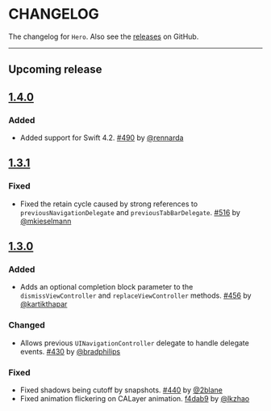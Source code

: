 # CHANGELOG

The changelog for `Hero`. Also see the [releases](https://github.com/HeroTransitions/Hero/releases) on GitHub.

--------------------------------------

## Upcoming release

## [1.4.0](https://github.com/HeroTransitions/Hero/releases/tag/1.4.0)

### Added

- Added support for Swift 4.2.
[#490](https://github.com/HeroTransitions/Hero/pull/490) by [@rennarda](https://github.com/rennarda)

## [1.3.1](https://github.com/HeroTransitions/Hero/releases/tag/1.3.1)

### Fixed

- Fixed the retain cycle caused by strong references to `previousNavigationDelegate` and `previousTabBarDelegate`.
[#516](https://github.com/HeroTransitions/Hero/pull/516) by [@mkieselmann](https://github.com/mkieselmann)

## [1.3.0](https://github.com/HeroTransitions/Hero/releases/tag/1.3.0)

### Added
- Adds an optional completion block parameter to the `dismissViewController` and `replaceViewController` methods.
[#456](https://github.com/HeroTransitions/Hero/pull/456) by [@kartikthapar](https://github.com/kartikthapar)

### Changed
- Allows previous `UINavigationController` delegate to handle delegate events.
[#430](https://github.com/HeroTransitions/Hero/pull/430) by [@bradphilips](https://github.com/bradphilips)

### Fixed
- Fixed shadows being cutoff by snapshots. 
[#440](https://github.com/HeroTransitions/Hero/pull/440) by [@2blane](https://github.com/2blane)
- Fixed animation flickering on CALayer animation.
[f4dab9](https://github.com/HeroTransitions/Hero/commit/f4dab9ed2ab88ae065605199d5aca7706b07c2ad) by [@lkzhao](https://github.com/lkzhao)

